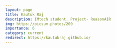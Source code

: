 ```yaml
---
layout: page
title: Kautuk Raj
description: IMtech student, Project- ReasonAIR
img: https://picsum.photos/200
importance: 6
category: current
redirect: https://kautukraj.github.io/
---
```

